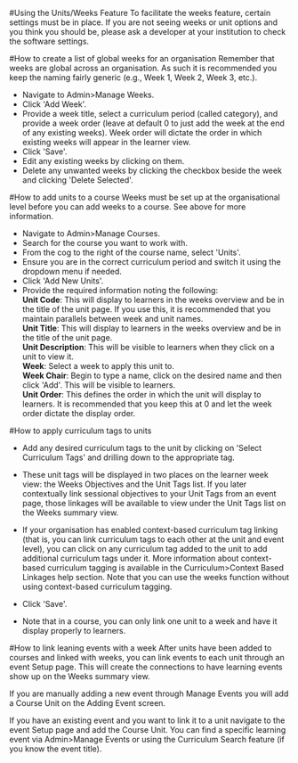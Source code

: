 #Using the Units/Weeks Feature
To facilitate the weeks feature, certain settings must be in place.  If you are not seeing weeks or unit options and you think you should be, please ask a developer at your institution to check the software settings.

#How to create a list of global weeks for an organisation
Remember that weeks are global across an organisation.  As such it is recommended you keep the naming fairly generic (e.g., Week 1, Week 2, Week 3, etc.).  

* Navigate to Admin>Manage Weeks.
* Click 'Add Week'.
* Provide a week title, select a curriculum period (called category), and provide a week order (leave at default 0 to just add the week at the end of any existing weeks).  Week order will dictate the order in which existing weeks will appear in the learner view.
* Click 'Save'.
* Edit any existing weeks by clicking on them.
* Delete any unwanted weeks by clicking the checkbox beside the week and clicking 'Delete Selected'.

#How to add units to a course
Weeks must be set up at the organisational level before you can add weeks to a course. See above for more information.  

* Navigate to Admin>Manage Courses.
* Search for the course you want to work with.
* From the cog to the right of the course name, select 'Units'.
* Ensure you are in the correct curriculum period and switch it using the dropdown menu if needed.
* Click 'Add New Units'.
* Provide the required information noting the following:  
**Unit Code**: This will display to learners in the weeks overview and be in the title of the unit page. If you use this, it is recommended that you maintain parallels between week and unit names.    
**Unit Title**: This will display to learners in the weeks overview and be in the title of the unit page.  
**Unit Description**: This will be visible to learners when they click on a unit to view it.  
**Week**: Select a week to apply this unit to.  
**Week Chair**: Begin to type a name, click on the desired name and then click 'Add'.  This will be visible to learners.  
**Unit Order**: This defines the order in which the unit will display to learners. It is recommended that you keep this at 0 and let the week order dictate the display order.

#How to apply curriculum tags to units  

* Add any desired curriculum tags to the unit by clicking on 'Select Curriculum Tags' and drilling down to the appropriate tag.
* These unit tags will be displayed in two places on the learner week view: the Weeks Objectives and the Unit Tags list.  If you later contextually link sessional objectives to your Unit Tags from an event page, those linkages will be available to view under the Unit Tags list on the Weeks summary view.

* If your organisation has enabled context-based curriculum tag linking (that is, you can link curriculum tags to each other at the unit and event level), you can click on any curriculum tag added to the unit to add additional curriculum tags under it.  More information about context-based curriculum tagging is available in the Curriculum>Context Based Linkages help section.  Note that you can use the weeks function without using context-based curriculum tagging.

* Click 'Save'.

* Note that in a course, you can only link one unit to a week and have it display properly to learners.

#How to link leaning events with a week
After units have been added to courses and linked with weeks, you can link events to each unit through an event Setup page.  This will create the connections to have learning events show up on the Weeks summary view.

If you are manually adding a new event through Manage Events you will add a Course Unit on the Adding Event screen.

If you have an existing event and you want to link it to a unit navigate to the event Setup page and add the Course Unit.  You can find a specific learning event via Admin>Manage Events or using the Curriculum Search feature (if you know the event title).

